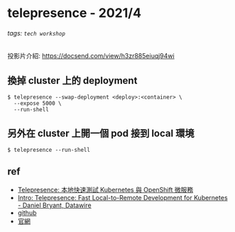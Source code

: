 telepresence - 2021/4
===

###### tags: `tech workshop`

投影片介紹: https://docsend.com/view/h3zr885eiuqj94wi

## 換掉 cluster 上的 deployment

```bash=
$ telepresence --swap-deployment <deploy>:<container> \
  --expose 5000 \
  --run-shell
```

## 另外在 cluster 上開一個 pod 接到 local 環境

```bash=
$ telepresence --run-shell
```



## ref

- [Telepresence: 本地快速測試 Kubernetes 與 OpenShift 微服務](https://srcmesh.com/tw/blog/telepresence/)
- [Intro: Telepresence: Fast Local-to-Remote Development for Kubernetes - Daniel Bryant, Datawire](https://www.youtube.com/watch?v=9eyHSjbZwR8&ab_channel=CNCF%5BCloudNativeComputingFoundation%5D)
- [github](https://github.com/telepresenceio/telepresence)
- [官網](https://www.telepresence.io/)